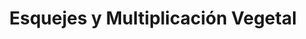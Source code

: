 ---
title: Esquejes y Multiplicación Vegetal
title_seo: ''
slug: esquejes-y-multiplicacion-vegetal
description: ''
image: ''
toc: false
draft: false
noindex: true
---